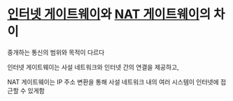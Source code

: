 # [인터넷 게이트웨이](Internet_Gateway)와 [NAT 게이트웨이](NAT_Gateway)의 차이

중개하는 통신의 범위와 목적이 다르다

인터넷 게이트웨이는 사설 네트워크와 인터넷 간의 연결을 제공하고, 

NAT 게이트웨이는 IP 주소 변환을 통해 사설 네트워크 내의 여러 시스템이 인터넷에 접근할 수 있게함